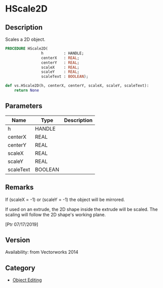 # HScale2D

## Description
Scales a 2D object.

```pascal
PROCEDURE HScale2D(
				h         : HANDLE;
				centerX   : REAL;
				centerY   : REAL;
				scaleX    : REAL;
				scaleY    : REAL;
				scaleText : BOOLEAN);
```

```python
def vs.HScale2D(h, centerX, centerY, scaleX, scaleY, scaleText):
    return None
```

## Parameters
|Name|Type|Description|
|---|---|---|
|h|HANDLE|   |
|centerX|REAL|   |
|centerY|REAL|   |
|scaleX|REAL|   |
|scaleY|REAL|   |
|scaleText|BOOLEAN|   |

## Remarks
If (scaleX = -1) or (scaleY = -1) the object will be mirrored.

If used on an extrude, the 2D shape inside the extrude will be scaled. The scaling will follow the 2D shape's working plane.

[Ptr 07/17/2019]

## Version
Availability: from Vectorworks 2014

## Category
* [Object Editing](../Categories/Object%20Editing.md)
